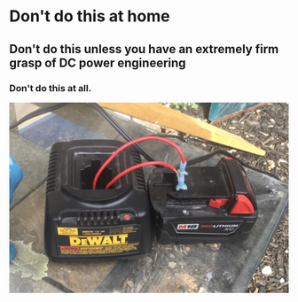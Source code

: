 # Don't do this at home

## Don't do this unless you have an extremely firm grasp of DC power engineering

### Don't do this at all.

![](18v-milwaukee-lithium-via-nicad-charger.jpg)
